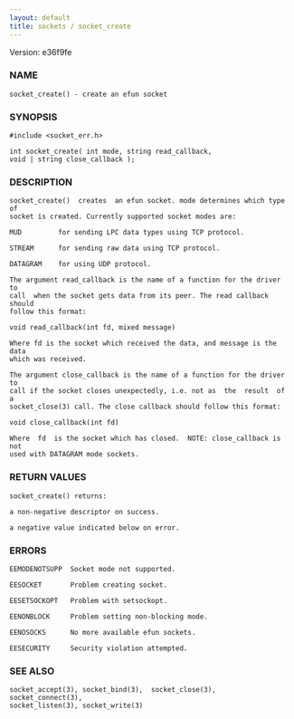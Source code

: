 ```yaml
---
layout: default
title: sockets / socket_create
---
```


Version: e36f9fe




### NAME
    socket_create() - create an efun socket


### SYNOPSIS
    #include <socket_err.h>

    int socket_create( int mode, string read_callback,
    void | string close_callback );


### DESCRIPTION
    socket_create()  creates  an efun socket. mode determines which type of
    socket is created. Currently supported socket modes are:

    MUD         for sending LPC data types using TCP protocol.

    STREAM      for sending raw data using TCP protocol.

    DATAGRAM    for using UDP protocol.

    The argument read_callback is the name of a function for the driver  to
    call  when the socket gets data from its peer. The read callback should
    follow this format:

    void read_callback(int fd, mixed message)

    Where fd is the socket which received the data, and message is the data
    which was received.

    The argument close_callback is the name of a function for the driver to
    call if the socket closes unexpectedly, i.e. not as  the  result  of  a
    socket_close(3) call. The close callback should follow this format:

    void close_callback(int fd)

    Where  fd  is the socket which has closed.  NOTE: close_callback is not
    used with DATAGRAM mode sockets.


### RETURN VALUES
    socket_create() returns:

    a non-negative descriptor on success.

    a negative value indicated below on error.


### ERRORS
    EEMODENOTSUPP  Socket mode not supported.

    EESOCKET       Problem creating socket.

    EESETSOCKOPT   Problem with setsockopt.

    EENONBLOCK     Problem setting non-blocking mode.

    EENOSOCKS      No more available efun sockets.

    EESECURITY     Security violation attempted.

### SEE ALSO
    socket_accept(3), socket_bind(3),  socket_close(3),  socket_connect(3),
    socket_listen(3), socket_write(3)



